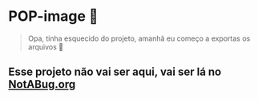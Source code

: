 # POP-image 🍺
> Opa, tinha esquecido do projeto, amanhã eu começo a exportas os arquivos 💙 
## Esse projeto não vai ser aqui, vai ser lá no [NotABug.org](https:notabug.org)
